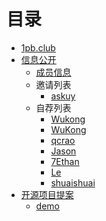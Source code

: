 # 目录

* [1pb.club](README.md)
* [信息公开](disclosure.md)
  * [成员信息](disclosure/members.md)
  * 邀请列表
    * [askuy](disclosure/invitations/askuy.md)
  * 自荐列表
    * [Wukong](disclosure/self-recommandations/WuKong.md)
    * [WuKong](disclosure/self-recommandations/WuKong.md)
    * [qcrao](disclosure/self-recommandations/qcrao.md)
    * [Jason](disclosure/self-recommandations/Jason.md)
    * [7Ethan](disclosure/self-recommandations/7Ethan.md)
    * [Le](disclosure/self-recommandations/Le.md)
    * [shuaishuai](disclosure/self-recommandations/shuaishuai.md)
* [开源项目提案](open-source-project-proposals.md)
  * [demo](proposals/demo.md)


